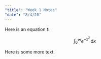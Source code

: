 ```yaml
---
"title": "Week 1 Notes"
"date": "8/4/20"
---
```


Here is an equation $t$:

$$
\int_0^\infty e^{-x^2} \,\mathrm{d}x
$$

Here is some more text.
